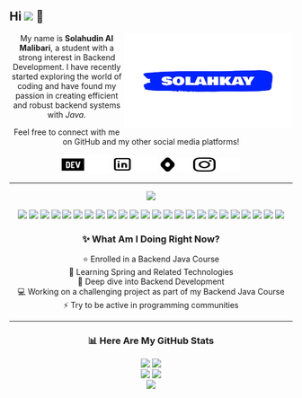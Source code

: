 ## Hi <a href="https://github.com/solahkay" target="blank"><img src="https://api.visitorbadge.io/api/visitors?path=https%3A%2F%2Fgithub.com%2Fsolahkay%2Fsolahkay&countColor=%2337d67a&style=flat-square&labelStyle=upper" /></a> 👋

<div align="center">
	 <img align="right" src="./assets/images/solahkay.png" alt="Solahkay logo" width="300" height="170">
	<p>My name is <strong>Solahudin Al Malibari</strong>, a student with a strong interest in Backend Development. I have recently started exploring the world of coding and have found my passion in creating efficient and robust backend systems with <i>Java</i>.</p>
	<p>Feel free to connect with me on GitHub and my other social media platforms!</p>
	<div>
		<a href="https://dev.to/solahkay#gh-light-mode-only" target="blank"><img align="center" src="./assets/icons/devdotto-light.svg" alt="solahkay" height="37" width="40" /></a>
		<a href="https://dev.to/solahkay#gh-dark-mode-only" target="blank"><img align="center" src="./assets/icons/devdotto-dark.svg" alt="solahkay" height="37" width="40" /></a>
		<a href="https://www.linkedin.com/in/solahkay/#gh-light-mode-only" target="blank"><img align="center" src="./assets/icons/linkedin-light.svg" alt="solahkay" height="30" width="40" /></a>
		<a href="https://www.linkedin.com/in/solahkay/#gh-dark-mode-only" target="blank"><img align="center" src="./assets/icons/linkedin-dark.svg" alt="solahkay" height="30" width="40" /></a>
		<a href="https://hashnode.com/@solahkay#gh-light-mode-only" target="blank"><img align="center" src="./assets/icons/hashnode-light.svg" alt="solahkay" height="25" width="25" /></a>
		<a href="https://hashnode.com/@solahkay#gh-dark-mode-only" target="blank"><img align="center" src="./assets/icons/hashnode-dark.svg" alt="solahkay" height="25" width="25" /></a>
		<a href="https://www.instagram.com/solahkay/#gh-light-mode-only" target="blank"><img align="center" src="./assets/icons/instagram-light.svg" alt="solahkay" height="25" width="40" /></a>
		<a href="https://www.instagram.com/solahkay/#gh-dark-mode-only" target="blank"><img align="center" src="./assets/icons/instagram-dark.svg" alt="solahkay" height="25" width="40" /></a>
	</div>
	
<hr>

<p align="center">
	<img src="https://custom-icon-badges.demolab.com/badge/Technologies that i use-A6FF96?logo=gear&logoColor=black&style=for-the-badge#gh-dark-mode-only">
</p>

<p align="center">
	<a href="https://www.java.com/en/"><img src="https://custom-icon-badges.demolab.com/badge/Java-FF0000?logo=java&logoColor=white&style=flat"></a>
	<a href="https://openjdk.org/"><img src="https://custom-icon-badges.demolab.com/badge/OpenJDK-ED8B00?logo=openjdk&logoColor=white&style=flat"></a>
	<a href="https://maven.apache.org/"><img src="https://custom-icon-badges.demolab.com/badge/Apache_Maven-C71A36?logo=apachemaven&logoColor=white&style=flat"></a>
	<a href="https://www.jetbrains.com/idea/#gh-light-mode-only"><img src="https://custom-icon-badges.demolab.com/badge/IntelliJ_IDEA-404347?logo=intellij-idea&logoColor=white&style=flat"></a>
	<a href="https://www.jetbrains.com/idea/#gh-dark-mode-only"><img src="https://custom-icon-badges.demolab.com/badge/IntelliJ_IDEA-F2F4F9?logo=intellij-idea&logoColor=black&style=flat"></a>
	<a href="https://code.visualstudio.com/"><img src="https://custom-icon-badges.demolab.com/badge/VSCode-0078D4?logo=visual%20studio%20code&logoColor=white&style=flat"></a>
	<a href="https://junit.org/junit5/"><img src="https://custom-icon-badges.demolab.com/badge/Junit5-25A162?logo=junit5&logoColor=white&style=flat"></a>
	<a href="https://html.spec.whatwg.org/multipage/"><img src="https://custom-icon-badges.demolab.com/badge/HTML5-E34F26?logo=html5&logoColor=white&style=flat"></a>
	<a href="https://www.w3.org/Style/CSS/Overview.en.html"><img src="https://custom-icon-badges.demolab.com/badge/CSS3-1572B6?logo=css3&logoColor=white&style=flat"></a>
	<a href="https://www.markdownguide.org/#gh-light-mode-only"><img src="https://custom-icon-badges.demolab.com/badge/Markdown-272829?logo=markdown&logoColor=white&style=flat"></a>
	<a href="https://www.markdownguide.org/#gh-dark-mode-only"><img src="https://custom-icon-badges.demolab.com/badge/Markdown-B6FAF7?logo=markdown&logoColor=black&style=flat"></a>
	<a href="https://www.linux.org/"><img src="https://custom-icon-badges.demolab.com/badge/Linux-FCC624?logo=linux&logoColor=black&style=flat"></a>
	<a href="https://git-scm.com/"><img src="https://custom-icon-badges.demolab.com/badge/Git-E44C30?logo=git&logoColor=white&style=flat"></a>
	<a href="https://www.google.com/intl/id_id/chrome/"><img src="https://custom-icon-badges.demolab.com/badge/Google_chrome-4285F4?logo=Google-chrome&logoColor=white&style=flat"></a>
	<a href="https://www.mysql.com/"><img src="https://custom-icon-badges.demolab.com/badge/MySQL-005C84?logo=mysql&logoColor=white&style=flat"></a>
	<a href="https://www.sonarsource.com/products/sonarlint/"><img src="https://custom-icon-badges.demolab.com/badge/SonarLint-CB2029?logo=sonarlint&logoColor=white&style=flat"></a>
	<a href="https://www.postman.com/"><img src="https://custom-icon-badges.demolab.com/badge/Postman-FF6C37?logo=Postman&logoColor=white&style=flat"></a>
	<a href="https://editorconfig.org/#gh-light-mode-only"><img src="https://custom-icon-badges.demolab.com/badge/Editor_Config-E0EFEF?logo=editorconfig&logoColor=black&style=flat"></a>
	<a href="https://editorconfig.org/#gh-dark-mode-only"><img src="https://custom-icon-badges.demolab.com/badge/Editor_Config-423F3E?logo=editorconfig&logoColor=white&style=flat"></a>
	<a href="https://spring.io/"><img src="https://custom-icon-badges.demolab.com/badge/Spring-6DB33F?logo=spring&logoColor=white&style=flat"></a>
	<a href="https://spring.io/projects/spring-boot#gh-light-mode-only"><img src="https://custom-icon-badges.demolab.com/badge/Spring_Boot-F2F4F9?logo=spring-boot&style=flate"></a>
	<a href="https://spring.io/projects/spring-boot#gh-dark-mode-only"><img src="https://custom-icon-badges.demolab.com/badge/Spring_Boot-white?logo=spring-boot&style=flate"></a>
	<a href="https://tomcat.apache.org/"><img src="https://custom-icon-badges.demolab.com/badge/Apache_Tomcat-F8DC75?logo=apache-tomcat&logoColor=black&style=flate"></a>
	<a href="https://www.postgresql.org/"><img src="https://img.shields.io/badge/PostgreSQL-316192?logo=postgresql&logoColor=white&style=flate" /></a>
</p>

<h3 align="center">✨ What Am I Doing Right Now?</h3>

<div align="center">
	<div>⭐ Enrolled in a Backend Java Course</div>
	<div>🌱 Learning Spring and Related Technologies</div>
	<div>🤿 Deep dive into Backend Development</div>
	<div>💻 Working on a challenging project as part of my Backend Java Course</div>
	<div>⚡ Try to be active in programming communities</div>
</div>

<hr>

### 📊 Here Are My GitHub Stats

<div align="center">
	<a href="https://github.com/solahkay" ><img src="https://github-readme-stats.vercel.app/api/top-langs/?username=solahkay&layout=compact&hide_border=true&theme=radical" height="170" /></a>
	<a href="https://github.com/solahkay" ><img src="https://github-profile-summary-cards.vercel.app/api/cards/most-commit-language?username=solahkay&theme=2077" height="170" /></a>
</div>

<div align="center">
	<a href="https://github.com/solahkay" ><img src="https://github-profile-summary-cards.vercel.app/api/cards/productive-time?username=solahkay&theme=2077&utcOffset=7" height="170" /></a>
	<a href="https://github.com/solahkay" ><img src="https://github-readme-stats.vercel.app/api?username=solahkay&hide_border=true&line_height=29&show_icons=true&theme=radical" height="170" /></a>
</div>

<div align="center">
	<a href="https://github.com/solahkay" ><img src="https://github-profile-summary-cards.vercel.app/api/cards/profile-details?username=solahkay&theme=2077" height="187" /></a>
</div>
